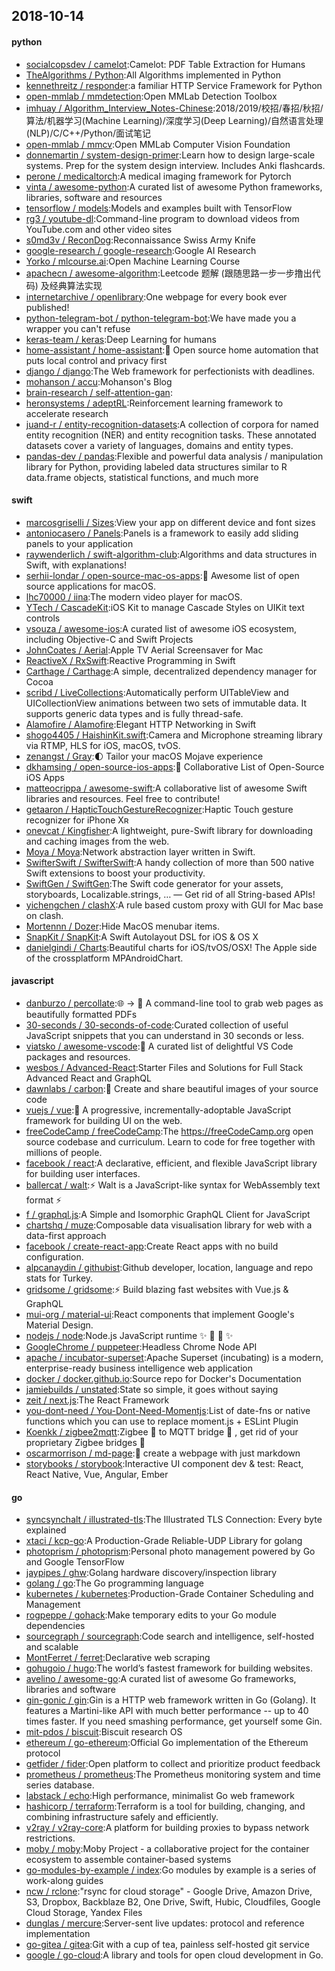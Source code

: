 ## 2018-10-14

#### python
* [socialcopsdev / camelot](https://github.com/socialcopsdev/camelot):Camelot: PDF Table Extraction for Humans
* [TheAlgorithms / Python](https://github.com/TheAlgorithms/Python):All Algorithms implemented in Python
* [kennethreitz / responder](https://github.com/kennethreitz/responder):a familiar HTTP Service Framework for Python
* [open-mmlab / mmdetection](https://github.com/open-mmlab/mmdetection):Open MMLab Detection Toolbox
* [imhuay / Algorithm_Interview_Notes-Chinese](https://github.com/imhuay/Algorithm_Interview_Notes-Chinese):2018/2019/校招/春招/秋招/算法/机器学习(Machine Learning)/深度学习(Deep Learning)/自然语言处理(NLP)/C/C++/Python/面试笔记
* [open-mmlab / mmcv](https://github.com/open-mmlab/mmcv):Open MMLab Computer Vision Foundation
* [donnemartin / system-design-primer](https://github.com/donnemartin/system-design-primer):Learn how to design large-scale systems. Prep for the system design interview. Includes Anki flashcards.
* [perone / medicaltorch](https://github.com/perone/medicaltorch):A medical imaging framework for Pytorch
* [vinta / awesome-python](https://github.com/vinta/awesome-python):A curated list of awesome Python frameworks, libraries, software and resources
* [tensorflow / models](https://github.com/tensorflow/models):Models and examples built with TensorFlow
* [rg3 / youtube-dl](https://github.com/rg3/youtube-dl):Command-line program to download videos from YouTube.com and other video sites
* [s0md3v / ReconDog](https://github.com/s0md3v/ReconDog):Reconnaissance Swiss Army Knife
* [google-research / google-research](https://github.com/google-research/google-research):Google AI Research
* [Yorko / mlcourse.ai](https://github.com/Yorko/mlcourse.ai):Open Machine Learning Course
* [apachecn / awesome-algorithm](https://github.com/apachecn/awesome-algorithm):Leetcode 题解 (跟随思路一步一步撸出代码) 及经典算法实现
* [internetarchive / openlibrary](https://github.com/internetarchive/openlibrary):One webpage for every book ever published!
* [python-telegram-bot / python-telegram-bot](https://github.com/python-telegram-bot/python-telegram-bot):We have made you a wrapper you can't refuse
* [keras-team / keras](https://github.com/keras-team/keras):Deep Learning for humans
* [home-assistant / home-assistant](https://github.com/home-assistant/home-assistant):🏡
Open source home automation that puts local control and privacy first
* [django / django](https://github.com/django/django):The Web framework for perfectionists with deadlines.
* [mohanson / accu](https://github.com/mohanson/accu):Mohanson's Blog
* [brain-research / self-attention-gan](https://github.com/brain-research/self-attention-gan):
* [heronsystems / adeptRL](https://github.com/heronsystems/adeptRL):Reinforcement learning framework to accelerate research
* [juand-r / entity-recognition-datasets](https://github.com/juand-r/entity-recognition-datasets):A collection of corpora for named entity recognition (NER) and entity recognition tasks. These annotated datasets cover a variety of languages, domains and entity types.
* [pandas-dev / pandas](https://github.com/pandas-dev/pandas):Flexible and powerful data analysis / manipulation library for Python, providing labeled data structures similar to R data.frame objects, statistical functions, and much more

#### swift
* [marcosgriselli / Sizes](https://github.com/marcosgriselli/Sizes):View your app on different device and font sizes
* [antoniocasero / Panels](https://github.com/antoniocasero/Panels):Panels is a framework to easily add sliding panels to your application
* [raywenderlich / swift-algorithm-club](https://github.com/raywenderlich/swift-algorithm-club):Algorithms and data structures in Swift, with explanations!
* [serhii-londar / open-source-mac-os-apps](https://github.com/serhii-londar/open-source-mac-os-apps):🚀
Awesome list of open source applications for macOS.
* [lhc70000 / iina](https://github.com/lhc70000/iina):The modern video player for macOS.
* [YTech / CascadeKit](https://github.com/YTech/CascadeKit):iOS Kit to manage Cascade Styles on UIKit text controls
* [vsouza / awesome-ios](https://github.com/vsouza/awesome-ios):A curated list of awesome iOS ecosystem, including Objective-C and Swift Projects
* [JohnCoates / Aerial](https://github.com/JohnCoates/Aerial):Apple TV Aerial Screensaver for Mac
* [ReactiveX / RxSwift](https://github.com/ReactiveX/RxSwift):Reactive Programming in Swift
* [Carthage / Carthage](https://github.com/Carthage/Carthage):A simple, decentralized dependency manager for Cocoa
* [scribd / LiveCollections](https://github.com/scribd/LiveCollections):Automatically perform UITableView and UICollectionView animations between two sets of immutable data. It supports generic data types and is fully thread-safe.
* [Alamofire / Alamofire](https://github.com/Alamofire/Alamofire):Elegant HTTP Networking in Swift
* [shogo4405 / HaishinKit.swift](https://github.com/shogo4405/HaishinKit.swift):Camera and Microphone streaming library via RTMP, HLS for iOS, macOS, tvOS.
* [zenangst / Gray](https://github.com/zenangst/Gray):🌓
Tailor your macOS Mojave experience
* [dkhamsing / open-source-ios-apps](https://github.com/dkhamsing/open-source-ios-apps):📱
Collaborative List of Open-Source iOS Apps
* [matteocrippa / awesome-swift](https://github.com/matteocrippa/awesome-swift):A collaborative list of awesome Swift libraries and resources. Feel free to contribute!
* [getaaron / HapticTouchGestureRecognizer](https://github.com/getaaron/HapticTouchGestureRecognizer):Haptic Touch gesture recognizer for iPhone Xʀ
* [onevcat / Kingfisher](https://github.com/onevcat/Kingfisher):A lightweight, pure-Swift library for downloading and caching images from the web.
* [Moya / Moya](https://github.com/Moya/Moya):Network abstraction layer written in Swift.
* [SwifterSwift / SwifterSwift](https://github.com/SwifterSwift/SwifterSwift):A handy collection of more than 500 native Swift extensions to boost your productivity.
* [SwiftGen / SwiftGen](https://github.com/SwiftGen/SwiftGen):The Swift code generator for your assets, storyboards, Localizable.strings, … — Get rid of all String-based APIs!
* [yichengchen / clashX](https://github.com/yichengchen/clashX):A rule based custom proxy with GUI for Mac base on clash.
* [Mortennn / Dozer](https://github.com/Mortennn/Dozer):Hide MacOS menubar items.
* [SnapKit / SnapKit](https://github.com/SnapKit/SnapKit):A Swift Autolayout DSL for iOS & OS X
* [danielgindi / Charts](https://github.com/danielgindi/Charts):Beautiful charts for iOS/tvOS/OSX! The Apple side of the crossplatform MPAndroidChart.

#### javascript
* [danburzo / percollate](https://github.com/danburzo/percollate):🌐
→
📖
A command-line tool to grab web pages as beautifully formatted PDFs
* [30-seconds / 30-seconds-of-code](https://github.com/30-seconds/30-seconds-of-code):Curated collection of useful JavaScript snippets that you can understand in 30 seconds or less.
* [viatsko / awesome-vscode](https://github.com/viatsko/awesome-vscode):🎨
A curated list of delightful VS Code packages and resources.
* [wesbos / Advanced-React](https://github.com/wesbos/Advanced-React):Starter Files and Solutions for Full Stack Advanced React and GraphQL
* [dawnlabs / carbon](https://github.com/dawnlabs/carbon):🎨
Create and share beautiful images of your source code
* [vuejs / vue](https://github.com/vuejs/vue):🖖
A progressive, incrementally-adoptable JavaScript framework for building UI on the web.
* [freeCodeCamp / freeCodeCamp](https://github.com/freeCodeCamp/freeCodeCamp):The https://freeCodeCamp.org open source codebase and curriculum. Learn to code for free together with millions of people.
* [facebook / react](https://github.com/facebook/react):A declarative, efficient, and flexible JavaScript library for building user interfaces.
* [ballercat / walt](https://github.com/ballercat/walt):⚡️
Walt is a JavaScript-like syntax for WebAssembly text format
⚡️
* [f / graphql.js](https://github.com/f/graphql.js):A Simple and Isomorphic GraphQL Client for JavaScript
* [chartshq / muze](https://github.com/chartshq/muze):Composable data visualisation library for web with a data-first approach
* [facebook / create-react-app](https://github.com/facebook/create-react-app):Create React apps with no build configuration.
* [alpcanaydin / githubist](https://github.com/alpcanaydin/githubist):Github developer, location, language and repo stats for Turkey.
* [gridsome / gridsome](https://github.com/gridsome/gridsome):⚡️
Build blazing fast websites with Vue.js & GraphQL
* [mui-org / material-ui](https://github.com/mui-org/material-ui):React components that implement Google's Material Design.
* [nodejs / node](https://github.com/nodejs/node):Node.js JavaScript runtime
✨
🐢
🚀
✨
* [GoogleChrome / puppeteer](https://github.com/GoogleChrome/puppeteer):Headless Chrome Node API
* [apache / incubator-superset](https://github.com/apache/incubator-superset):Apache Superset (incubating) is a modern, enterprise-ready business intelligence web application
* [docker / docker.github.io](https://github.com/docker/docker.github.io):Source repo for Docker's Documentation
* [jamiebuilds / unstated](https://github.com/jamiebuilds/unstated):State so simple, it goes without saying
* [zeit / next.js](https://github.com/zeit/next.js):The React Framework
* [you-dont-need / You-Dont-Need-Momentjs](https://github.com/you-dont-need/You-Dont-Need-Momentjs):List of date-fns or native functions which you can use to replace moment.js + ESLint Plugin
* [Koenkk / zigbee2mqtt](https://github.com/Koenkk/zigbee2mqtt):Zigbee
🐝
to MQTT bridge
🌉
, get rid of your proprietary Zigbee bridges
🔨
* [oscarmorrison / md-page](https://github.com/oscarmorrison/md-page):📝
create a webpage with just markdown
* [storybooks / storybook](https://github.com/storybooks/storybook):Interactive UI component dev & test: React, React Native, Vue, Angular, Ember

#### go
* [syncsynchalt / illustrated-tls](https://github.com/syncsynchalt/illustrated-tls):The Illustrated TLS Connection: Every byte explained
* [xtaci / kcp-go](https://github.com/xtaci/kcp-go):A Production-Grade Reliable-UDP Library for golang
* [photoprism / photoprism](https://github.com/photoprism/photoprism):Personal photo management powered by Go and Google TensorFlow
* [jaypipes / ghw](https://github.com/jaypipes/ghw):Golang hardware discovery/inspection library
* [golang / go](https://github.com/golang/go):The Go programming language
* [kubernetes / kubernetes](https://github.com/kubernetes/kubernetes):Production-Grade Container Scheduling and Management
* [rogpeppe / gohack](https://github.com/rogpeppe/gohack):Make temporary edits to your Go module dependencies
* [sourcegraph / sourcegraph](https://github.com/sourcegraph/sourcegraph):Code search and intelligence, self-hosted and scalable
* [MontFerret / ferret](https://github.com/MontFerret/ferret):Declarative web scraping
* [gohugoio / hugo](https://github.com/gohugoio/hugo):The world’s fastest framework for building websites.
* [avelino / awesome-go](https://github.com/avelino/awesome-go):A curated list of awesome Go frameworks, libraries and software
* [gin-gonic / gin](https://github.com/gin-gonic/gin):Gin is a HTTP web framework written in Go (Golang). It features a Martini-like API with much better performance -- up to 40 times faster. If you need smashing performance, get yourself some Gin.
* [mit-pdos / biscuit](https://github.com/mit-pdos/biscuit):Biscuit research OS
* [ethereum / go-ethereum](https://github.com/ethereum/go-ethereum):Official Go implementation of the Ethereum protocol
* [getfider / fider](https://github.com/getfider/fider):Open platform to collect and prioritize product feedback
* [prometheus / prometheus](https://github.com/prometheus/prometheus):The Prometheus monitoring system and time series database.
* [labstack / echo](https://github.com/labstack/echo):High performance, minimalist Go web framework
* [hashicorp / terraform](https://github.com/hashicorp/terraform):Terraform is a tool for building, changing, and combining infrastructure safely and efficiently.
* [v2ray / v2ray-core](https://github.com/v2ray/v2ray-core):A platform for building proxies to bypass network restrictions.
* [moby / moby](https://github.com/moby/moby):Moby Project - a collaborative project for the container ecosystem to assemble container-based systems
* [go-modules-by-example / index](https://github.com/go-modules-by-example/index):Go modules by example is a series of work-along guides
* [ncw / rclone](https://github.com/ncw/rclone):"rsync for cloud storage" - Google Drive, Amazon Drive, S3, Dropbox, Backblaze B2, One Drive, Swift, Hubic, Cloudfiles, Google Cloud Storage, Yandex Files
* [dunglas / mercure](https://github.com/dunglas/mercure):Server-sent live updates: protocol and reference implementation
* [go-gitea / gitea](https://github.com/go-gitea/gitea):Git with a cup of tea, painless self-hosted git service
* [google / go-cloud](https://github.com/google/go-cloud):A library and tools for open cloud development in Go.
